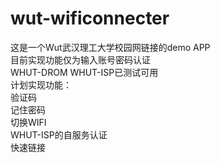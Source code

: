# wut-wificonnecter<br />
这是一个Wut武汉理工大学校园网链接的demo APP<br />
目前实现功能仅为输入账号密码认证<br />
WHUT-DROM WHUT-ISP已测试可用<br />
计划实现功能：<br />
验证码<br />
记住密码<br />
切换WIFI<br />
WHUT-ISP的自服务认证<br />
快速链接<br />
